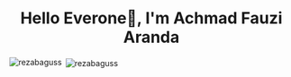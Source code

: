 <h1 align="center">Hello Everone👋, I'm Achmad Fauzi Aranda</h1>


<p><img align="left" src="https://github-readme-stats.vercel.app/api/top-langs?username=fauziarnda&show_icons=true&locale=en&layout=compact" alt="rezabaguss" /></p>

<p>&nbsp;<img align="center" src="https://github-readme-stats.vercel.app/api?username=fauziarnda&show_icons=true&locale=en" alt="rezabaguss" /></p>

<!--
**fauziarnda/fauziarnda** is a ✨ _special_ ✨ repository because its `README.md` (this file) appears on your GitHub profile.

Here are some ideas to get you started:

- 🔭 I’m currently working on ...
- 🌱 I’m currently learning ...
- 👯 I’m looking to collaborate on ...
- 🤔 I’m looking for help with ...
- 💬 Ask me about ...
- 📫 How to reach me: ...
- 😄 Pronouns: ...
- ⚡ Fun fact: ...
-->
